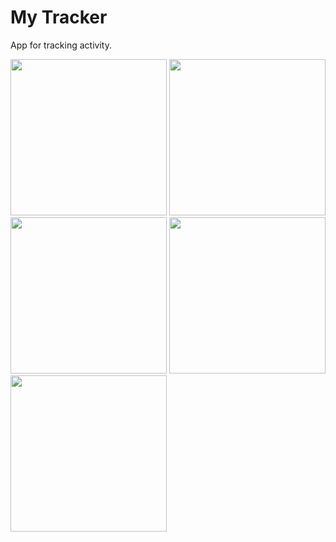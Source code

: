 # My Tracker

App for tracking activity. 

<p>
<img src="https://user-images.githubusercontent.com/50072328/125210858-cc57cd00-e2bb-11eb-8543-2f2940e1c24e.png" width="250">
<img src="https://user-images.githubusercontent.com/50072328/125210860-cf52bd80-e2bb-11eb-9d8d-0beddfa50a3c.png" width="250">
<img src="https://user-images.githubusercontent.com/50072328/125210862-cfeb5400-e2bb-11eb-9585-77b395ff6aa8.png" width="250">
<img src="https://user-images.githubusercontent.com/50072328/125210864-d11c8100-e2bb-11eb-81a0-97b728b7460e.png" width="250">
<img src="https://user-images.githubusercontent.com/50072328/125210867-d1b51780-e2bb-11eb-89b4-7e02879c2449.png" width="250">
</p>



